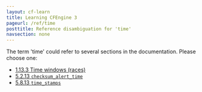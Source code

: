 ```yaml
---
layout: cf-learn
title: Learning CFEngine 3
pageurl: /ref/time
posttitle: Reference disambiguation for 'time'
navsection: none
---
```


The term 'time' could refer to several sections in the documentation. Please choose one:

- [1.13.3 Time windows (races)](https://cfengine.com/manuals/cf3-Reference#Time-windows)
- [5.2.13 <code>checksum_alert_time</code>](https://cfengine.com/manuals/cf3-Reference#checksum_alert_time-in-agent)
- [5.8.13 <code>time_stamps</code>](https://cfengine.com/manuals/cf3-Reference#time_stamps-in-reporter)
